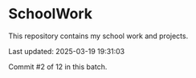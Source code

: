 # SchoolWork

This repository contains my school work and projects.

Last updated: 2025-03-19 19:31:03

Commit #2 of 12 in this batch.